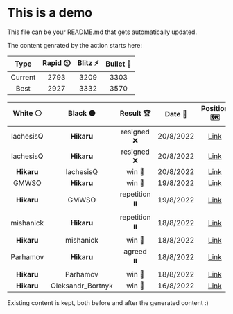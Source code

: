 # This is a demo

This file can be your README.md that gets automatically updated.

The content genrated by the action starts here:

<!--START_SECTION:chessStats-->
<!-- Automatically generated with https://github.com/Balastrong/chess-stats-action -->

| Type | Rapid ⏲️ | Blitz ⚡ | Bullet 🔫 |
|:---:|:---:|:---:|:---:|
| Current | 2793 | 3209 | 3303 |
| Best | 2927 | 3332 | 3570 |

| White ⚪ | Black ⚫ | Result 🏆 | Date 📅 | Position 🗺️ | Type 🕕 |
|:---:|:---:|:---:|:---:|:---:|:---:|
| lachesisQ | **Hikaru** | resigned ❌ | 20/8/2022 | <a href="http://www.ee.unb.ca/cgi-bin/tervo/fen.pl?select=4K3/1R2P3/8/2bBk3/2P5/8/8/5r2 w - -">Link</a> | Rapid |
| lachesisQ | **Hikaru** | resigned ❌ | 20/8/2022 | <a href="http://www.ee.unb.ca/cgi-bin/tervo/fen.pl?select=1nb3k1/p4p2/2p2bq1/Qp5R/2pp1BP1/5B2/PP2PPK1/8 w - -">Link</a> | Rapid |
| **Hikaru** | lachesisQ | win 🥇 | 20/8/2022 | <a href="http://www.ee.unb.ca/cgi-bin/tervo/fen.pl?select=8/8/P7/3K1ppp/5k1P/5P2/8/8 b - -">Link</a> | Rapid |
| GMWSO | **Hikaru** | win 🥇 | 19/8/2022 | <a href="http://www.ee.unb.ca/cgi-bin/tervo/fen.pl?select=3r2k1/1q3pp1/p4n1p/P4N2/1P1p4/3p2P1/2r4P/Q3RRK1 w - -">Link</a> | Rapid |
| **Hikaru** | GMWSO | repetition ⏸️ | 19/8/2022 | <a href="http://www.ee.unb.ca/cgi-bin/tervo/fen.pl?select=5k2/5P2/5b2/8/8/1Bp5/2K5/8 w - -">Link</a> | Rapid |
| mishanick | **Hikaru** | repetition ⏸️ | 18/8/2022 | <a href="http://www.ee.unb.ca/cgi-bin/tervo/fen.pl?select=5rk1/p5p1/1p1p2Qp/2pR4/7R/P1P4P/2B3PK/4r1q1 w - -">Link</a> | Rapid |
| **Hikaru** | mishanick | win 🥇 | 18/8/2022 | <a href="http://www.ee.unb.ca/cgi-bin/tervo/fen.pl?select=K7/8/8/8/8/6k1/R7/8 w - -">Link</a> | Rapid |
| Parhamov | **Hikaru** | agreed ⏸️ | 18/8/2022 | <a href="http://www.ee.unb.ca/cgi-bin/tervo/fen.pl?select=6k1/4R1p1/2r1p2p/2P5/4pP2/6P1/7P/6K1 w - -">Link</a> | Rapid |
| **Hikaru** | Parhamov | win 🥇 | 18/8/2022 | <a href="http://www.ee.unb.ca/cgi-bin/tervo/fen.pl?select=2rrkbQ1/3pnpN1/pp2q3/3R2N1/2P5/1P2P2P/PB6/6K1 b - -">Link</a> | Rapid |
| **Hikaru** | Oleksandr_Bortnyk | win 🥇 | 16/8/2022 | <a href="http://www.ee.unb.ca/cgi-bin/tervo/fen.pl?select=7Q/5Q2/2k5/4P3/5P2/8/3q2PK/8 b - -">Link</a> | Blitz |

<!--END_SECTION:chessStats-->

Existing content is kept, both before and after the generated content :)
